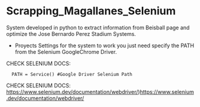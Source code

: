 # Scrapping_Magallanes_Selenium
System developed in python to extract information from Beisball page and optimize the Jose Bernardo Perez Stadium Systems.

- Proyects Settings
for the system to work you just need specify the  PATH from the Selenium GoogleChrome Driver.

CHECK SELENIUM DOCS:
```
  PATH = Service() #Google Driver Selenium Path
```
CHECK SELENIUM DOCS: https://www.selenium.dev/documentation/webdriver/)https://www.selenium.dev/documentation/webdriver/

